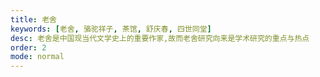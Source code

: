 ```yaml
---
title: 老舍
keywords: [老舍, 骆驼祥子, 茶馆, 舒庆春, 四世同堂]
desc: 老舍是中国现当代文学史上的重要作家,故而老舍研究向来是学术研究的重点与热点
order: 2
mode: normal
---
```

